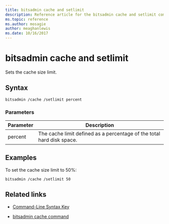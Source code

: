 ```yaml
---
title: bitsadmin cache and setlimit
description: Reference article for the bitsadmin cache and setlimit command, which sets the cache size limit.
ms.topic: reference
ms.author: mosagie
author: meaghanlewis
ms.date: 10/16/2017
---
```


# bitsadmin cache and setlimit

Sets the cache size limit.

## Syntax

```
bitsadmin /cache /setlimit percent
```

### Parameters

| Parameter | Description |
| -------------- | -------------- |
| percent | The cache limit defined as a percentage of the total hard disk space. |

## Examples

To set the cache size limit to 50%:

```
bitsadmin /cache /setlimit 50
```

## Related links

- [Command-Line Syntax Key](command-line-syntax-key.md)

- [bitsadmin cache command](bitsadmin-cache.md)
